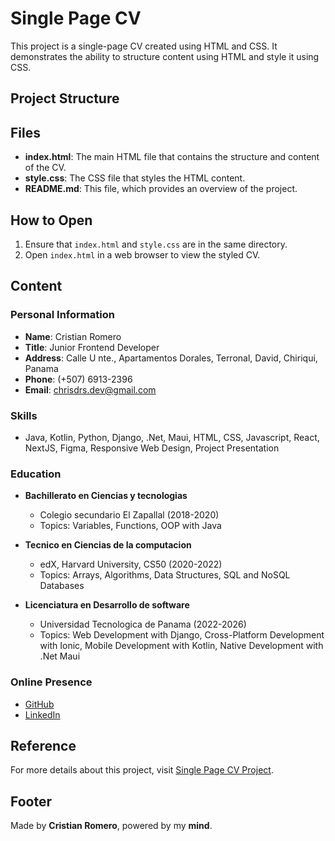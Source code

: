 # Single Page CV

This project is a single-page CV created using HTML and CSS. It demonstrates the ability to structure content using HTML and style it using CSS.

## Project Structure


## Files

- **index.html**: The main HTML file that contains the structure and content of the CV.
- **style.css**: The CSS file that styles the HTML content.
- **README.md**: This file, which provides an overview of the project.

## How to Open

1. Ensure that `index.html` and `style.css` are in the same directory.
2. Open `index.html` in a web browser to view the styled CV.

## Content

### Personal Information

- **Name**: Cristian Romero
- **Title**: Junior Frontend Developer
- **Address**: Calle U nte., Apartamentos Dorales, Terronal, David, Chiriqui, Panama
- **Phone**: (+507) 6913-2396
- **Email**: chrisdrs.dev@gmail.com

### Skills

- Java, Kotlin, Python, Django, .Net, Maui, HTML, CSS, Javascript, React, NextJS, Figma, Responsive Web Design, Project Presentation

### Education

- **Bachillerato en Ciencias y tecnologias**
  - Colegio secundario El Zapallal (2018-2020)
  - Topics: Variables, Functions, OOP with Java

- **Tecnico en Ciencias de la computacion**
  - edX, Harvard University, CS50 (2020-2022)
  - Topics: Arrays, Algorithms, Data Structures, SQL and NoSQL Databases

- **Licenciatura en Desarrollo de software**
  - Universidad Tecnologica de Panama (2022-2026)
  - Topics: Web Development with Django, Cross-Platform Development with Ionic, Mobile Development with Kotlin, Native Development with .Net Maui

### Online Presence

- [GitHub](https://github.com/ChrisDRS)
- [LinkedIn](https://www.linkedin.com/in/cristian-romero-24041a215/)

## Reference

For more details about this project, visit [Single Page CV Project](https://roadmap.sh/projects/single-page-cv).

## Footer

Made by **Cristian Romero**, powered by my **mind**.